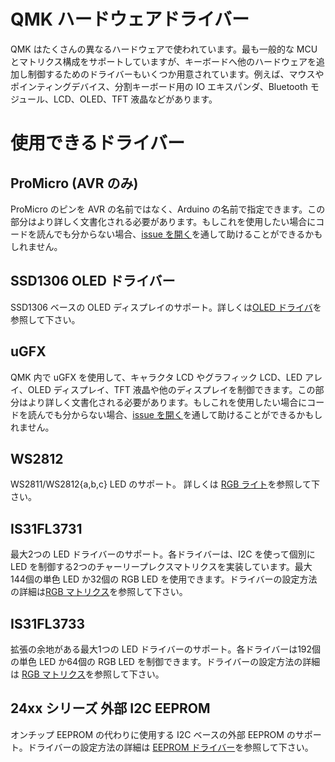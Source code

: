 # QMK ハードウェアドライバー

<!---
  grep --no-filename "^[ ]*git diff" docs/ja/*.md | sh
  original document: c9e3fa6f7:docs/hardware_drivers.md
  git diff c9e3fa6f7 HEAD -- docs/hardware_drivers.md | cat
-->

QMK はたくさんの異なるハードウェアで使われています。最も一般的な MCU とマトリクス構成をサポートしていますが、キーボードへ他のハードウェアを追加し制御するためのドライバーもいくつか用意されています。例えば、マウスやポインティングデバイス、分割キーボード用の IO エキスパンダ、Bluetooth モジュール、LCD、OLED、TFT 液晶などがあります。

<!-- FIXME: This should talk about how drivers are integrated into QMK and how you can add your own driver.

# Driver System Overview

-->

# 使用できるドライバー

## ProMicro (AVR のみ)

ProMicro のピンを AVR の名前ではなく、Arduino の名前で指定できます。この部分はより詳しく文書化される必要があります。もしこれを使用したい場合にコードを読んでも分からない場合、[issue を開く](https://github.com/qmk/qmk_firmware/issues/new)を通して助けることができるかもしれません。

## SSD1306 OLED ドライバー

SSD1306 ベースの OLED ディスプレイのサポート。詳しくは[OLED ドライバ](ja/feature_oled_driver.md)を参照して下さい。

## uGFX

QMK 内で uGFX を使用して、キャラクタ LCD やグラフィック LCD、LED アレイ、OLED ディスプレイ、TFT 液晶や他のディスプレイを制御できます。この部分はより詳しく文書化される必要があります。もしこれを使用したい場合にコードを読んでも分からない場合、[issue を開く](https://github.com/qmk/qmk_firmware/issues/new)を通して助けることができるかもしれません。

## WS2812

WS2811/WS2812{a,b,c} LED のサポート。 詳しくは [RGB ライト](ja/feature_rgblight.md)を参照して下さい。

## IS31FL3731

最大2つの LED ドライバーのサポート。各ドライバーは、I2C を使って個別に LED を制御する2つのチャーリープレクスマトリクスを実装しています。最大144個の単色 LED か32個の RGB LED を使用できます。ドライバーの設定方法の詳細は[RGB マトリクス](ja/feature_rgb_matrix.md)を参照して下さい。

## IS31FL3733

拡張の余地がある最大1つの LED ドライバーのサポート。各ドライバーは192個の単色 LED か64個の RGB LED を制御できます。ドライバーの設定方法の詳細は [RGB マトリクス](ja/feature_rgb_matrix.md)を参照して下さい。

## 24xx シリーズ 外部 I2C EEPROM

オンチップ EEPROM の代わりに使用する I2C ベースの外部 EEPROM のサポート。ドライバーの設定方法の詳細は [EEPROM ドライバー](ja/eeprom_driver.md)を参照して下さい。 
